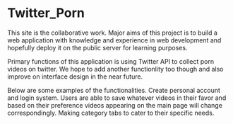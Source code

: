 # Twitter_Porn

This site is the collaborative work.
Major aims of this project is to build a web application with knowledge and experience in web development and hopefully deploy it on the public server for learning purposes.

Primary functions of this application is using Twitter API to collect porn videos on twitter.
We hope to add another functionlity too though and also improve on interface design in the near future.

Below are some examples of the functionalities.
Create personal account and login system. Users are able to save whatever videos in their favor and based on their preference videos appearing on the main page will change correspondingly.
Making category tabs to cater to their specific needs.
